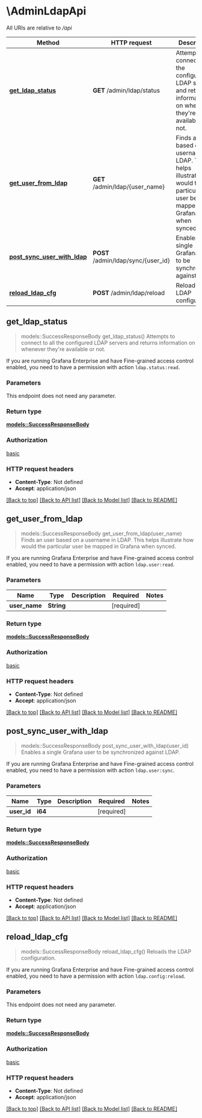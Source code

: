 # \AdminLdapApi

All URIs are relative to */api*

Method | HTTP request | Description
------------- | ------------- | -------------
[**get_ldap_status**](AdminLdapApi.md#get_ldap_status) | **GET** /admin/ldap/status | Attempts to connect to all the configured LDAP servers and returns information on whenever they're available or not.
[**get_user_from_ldap**](AdminLdapApi.md#get_user_from_ldap) | **GET** /admin/ldap/{user_name} | Finds an user based on a username in LDAP. This helps illustrate how would the particular user be mapped in Grafana when synced.
[**post_sync_user_with_ldap**](AdminLdapApi.md#post_sync_user_with_ldap) | **POST** /admin/ldap/sync/{user_id} | Enables a single Grafana user to be synchronized against LDAP.
[**reload_ldap_cfg**](AdminLdapApi.md#reload_ldap_cfg) | **POST** /admin/ldap/reload | Reloads the LDAP configuration.



## get_ldap_status

> models::SuccessResponseBody get_ldap_status()
Attempts to connect to all the configured LDAP servers and returns information on whenever they're available or not.

If you are running Grafana Enterprise and have Fine-grained access control enabled, you need to have a permission with action `ldap.status:read`.

### Parameters

This endpoint does not need any parameter.

### Return type

[**models::SuccessResponseBody**](SuccessResponseBody.md)

### Authorization

[basic](../README.md#basic)

### HTTP request headers

- **Content-Type**: Not defined
- **Accept**: application/json

[[Back to top]](#) [[Back to API list]](../README.md#documentation-for-api-endpoints) [[Back to Model list]](../README.md#documentation-for-models) [[Back to README]](../README.md)


## get_user_from_ldap

> models::SuccessResponseBody get_user_from_ldap(user_name)
Finds an user based on a username in LDAP. This helps illustrate how would the particular user be mapped in Grafana when synced.

If you are running Grafana Enterprise and have Fine-grained access control enabled, you need to have a permission with action `ldap.user:read`.

### Parameters


Name | Type | Description  | Required | Notes
------------- | ------------- | ------------- | ------------- | -------------
**user_name** | **String** |  | [required] |

### Return type

[**models::SuccessResponseBody**](SuccessResponseBody.md)

### Authorization

[basic](../README.md#basic)

### HTTP request headers

- **Content-Type**: Not defined
- **Accept**: application/json

[[Back to top]](#) [[Back to API list]](../README.md#documentation-for-api-endpoints) [[Back to Model list]](../README.md#documentation-for-models) [[Back to README]](../README.md)


## post_sync_user_with_ldap

> models::SuccessResponseBody post_sync_user_with_ldap(user_id)
Enables a single Grafana user to be synchronized against LDAP.

If you are running Grafana Enterprise and have Fine-grained access control enabled, you need to have a permission with action `ldap.user:sync`.

### Parameters


Name | Type | Description  | Required | Notes
------------- | ------------- | ------------- | ------------- | -------------
**user_id** | **i64** |  | [required] |

### Return type

[**models::SuccessResponseBody**](SuccessResponseBody.md)

### Authorization

[basic](../README.md#basic)

### HTTP request headers

- **Content-Type**: Not defined
- **Accept**: application/json

[[Back to top]](#) [[Back to API list]](../README.md#documentation-for-api-endpoints) [[Back to Model list]](../README.md#documentation-for-models) [[Back to README]](../README.md)


## reload_ldap_cfg

> models::SuccessResponseBody reload_ldap_cfg()
Reloads the LDAP configuration.

If you are running Grafana Enterprise and have Fine-grained access control enabled, you need to have a permission with action `ldap.config:reload`.

### Parameters

This endpoint does not need any parameter.

### Return type

[**models::SuccessResponseBody**](SuccessResponseBody.md)

### Authorization

[basic](../README.md#basic)

### HTTP request headers

- **Content-Type**: Not defined
- **Accept**: application/json

[[Back to top]](#) [[Back to API list]](../README.md#documentation-for-api-endpoints) [[Back to Model list]](../README.md#documentation-for-models) [[Back to README]](../README.md)

